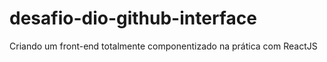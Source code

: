 # desafio-dio-github-interface
Criando um front-end totalmente componentizado na prática com ReactJS
